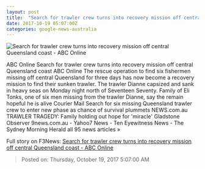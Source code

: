 ```yaml
---
layout: post
title:  "Search for trawler crew turns into recovery mission off central Queensland coast - ABC Online"
date: 2017-10-19 05:07:00Z
categories: google-news-australia
---
```


![Search for trawler crew turns into recovery mission off central Queensland coast - ABC Online](http://www.abc.net.au/news/image/9063156-1x1-700x700.jpg)

ABC Online Search for trawler crew turns into recovery mission off central Queensland coast ABC Online The rescue operation to find six fishermen missing off central Queensland for three days has now become a recovery mission to find their sunken trawler. The trawler Dianne capsized and sank in heavy seas on Monday night north of Seventeen Seventy. Family of Eli Tonks, one of six men missing from the trawler Dianne, say the remain hopeful he is alive Courier Mail Search for six missing Queensland trawler crew to enter new phase as chance of survival plummets NEWS.com.au TRAWLER TRAGEDY: Family holding out hope for 'miracle' Gladstone Observer 9news.com.au - Yahoo7 News - Ten Eyewitness News - The Sydney Morning Herald all 95 news articles »


Full story on F3News: [Search for trawler crew turns into recovery mission off central Queensland coast - ABC Online](http://www.f3nws.com/n/tayERC)

> Posted on: Thursday, October 19, 2017 5:07:00 AM

